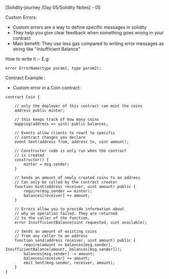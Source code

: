 [Solidity-journey /Day 05/Solidity Notes] - 05


Custom Errors: 

- Custom errors are a way to define specific messages in solidity 
- They help you give clear feedback when something goes wrong in your contract 
- Main benefit: They use less gas compared to writing error messages as string like "Insufficient Balance"

How to write it :- 
E.g:
```
error ErrorName(type param1, type param2);
```


Contract Example : 
- Custom error in a Coin contract:
```
contract Coin {

    // only the deployer of this contract can mint the coins
    address public minter;  
    
    // this keeps track of how many coins 
    mapping(address => uint) public balances;

    // Events allow clients to react to specific
    // contract changes you declare
    event Sent(address from, address to, uint amount);

    // Constructor code is only run when the contract
    // is created
    constructor() {
        minter = msg.sender;
    }

    // Sends an amount of newly created coins to an address
    // Can only be called by the contract creator
    function mint(address receiver, uint amount) public {
        require(msg.sender == minter);
        balances[receiver] += amount;
    }

    // Errors allow you to provide information about
    // why an operation failed. They are returned
    // to the caller of the function.
    error InsufficientBalance(uint requested, uint available);

    // Sends an amount of existing coins
    // from any caller to an address
    function send(address receiver, uint amount) public {
        require(amount <= balances[msg.sender], InsufficientBalance(amount, balances[msg.sender]));
        balances[msg.sender] -= amount;
        balances[receiver] += amount;
        emit Sent(msg.sender, receiver, amount);
    }
}
```









